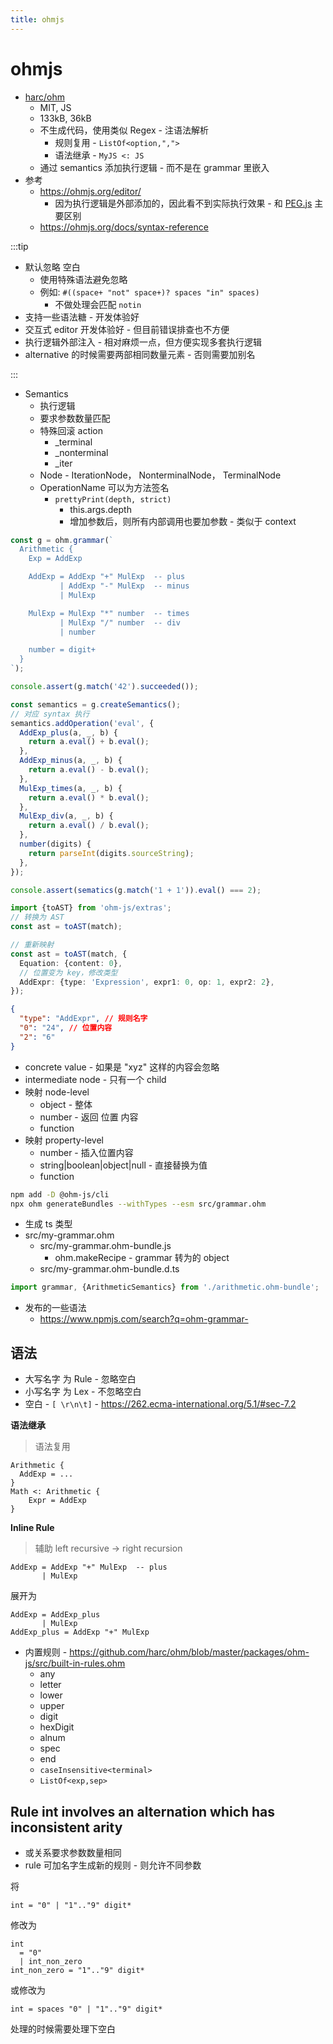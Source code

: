 ```yaml
---
title: ohmjs
---
```


# ohmjs

- [harc/ohm](https://github.com/harc/ohm)
  - MIT, JS
  - 133kB, 36kB
  - 不生成代码，使用类似 Regex - 注语法解析
    - 规则复用 - `ListOf<option,",">`
    - 语法继承 - `MyJS <: JS`
  - 通过 semantics 添加执行逻辑 - 而不是在 grammar 里嵌入
- 参考
  - https://ohmjs.org/editor/
    - 因为执行逻辑是外部添加的，因此看不到实际执行效果 - 和 [PEG.js](./peggy.md) 主要区别
  - https://ohmjs.org/docs/syntax-reference

:::tip

- 默认忽略 空白
  - 使用特殊语法避免忽略
  - 例如: `#((space+ "not" space+)? spaces "in" spaces)`
    - 不做处理会匹配 `notin`
- 支持一些语法糖 - 开发体验好
- 交互式 editor 开发体验好 - 但目前错误排查也不方便
- 执行逻辑外部注入 - 相对麻烦一点，但方便实现多套执行逻辑
- alternative 的时候需要两部相同数量元素 - 否则需要加别名

:::

- Semantics
  - 执行逻辑
  - 要求参数数量匹配
  - 特殊回滚 action
    - \_terminal
    - \_nonterminal
    - \_iter
  - Node - IterationNode， NonterminalNode， TerminalNode
  - OperationName 可以为方法签名
    - `prettyPrint(depth, strict)`
      - this.args.depth
      - 增加参数后，则所有内部调用也要加参数 - 类似于 context

```js
const g = ohm.grammar(`
  Arithmetic {
    Exp = AddExp

    AddExp = AddExp "+" MulExp  -- plus
           | AddExp "-" MulExp  -- minus
           | MulExp

    MulExp = MulExp "*" number  -- times
           | MulExp "/" number  -- div
           | number

    number = digit+
  }
`);

console.assert(g.match('42').succeeded());

const semantics = g.createSemantics();
// 对应 syntax 执行
semantics.addOperation('eval', {
  AddExp_plus(a, _, b) {
    return a.eval() + b.eval();
  },
  AddExp_minus(a, _, b) {
    return a.eval() - b.eval();
  },
  MulExp_times(a, _, b) {
    return a.eval() * b.eval();
  },
  MulExp_div(a, _, b) {
    return a.eval() / b.eval();
  },
  number(digits) {
    return parseInt(digits.sourceString);
  },
});

console.assert(sematics(g.match('1 + 1')).eval() === 2);
```

```ts title="toAST"
import {toAST} from 'ohm-js/extras';
// 转换为 AST
const ast = toAST(match);

// 重新映射
const ast = toAST(match, {
  Equation: {content: 0},
  // 位置变为 key，修改类型
  AddExpr: {type: 'Expression', expr1: 0, op: 1, expr2: 2},
});
```

```json
{
  "type": "AddExpr", // 规则名字
  "0": "24", // 位置内容
  "2": "6"
}
```

- concrete value - 如果是 "xyz" 这样的内容会忽略
- intermediate node - 只有一个 child
- 映射 node-level
  - object - 整体
  - number - 返回 位置 内容
  - function
- 映射 property-level
  - number - 插入位置内容
  - string|boolean|object|null - 直接替换为值
  - function

```bash
npm add -D @ohm-js/cli
npx ohm generateBundles --withTypes --esm src/grammar.ohm
```

- 生成 ts 类型
- src/my-grammar.ohm
  - src/my-grammar.ohm-bundle.js
    - ohm.makeRecipe - grammar 转为的 object
  - src/my-grammar.ohm-bundle.d.ts

```ts
import grammar, {ArithmeticSemantics} from './arithmetic.ohm-bundle';
```

- 发布的一些语法
  - https://www.npmjs.com/search?q=ohm-grammar-

## 语法

- 大写名字 为 Rule - 忽略空白
- 小写名字 为 Lex - 不忽略空白
- 空白 - `[ \r\n\t]` - https://262.ecma-international.org/5.1/#sec-7.2

**语法继承**

> 语法复用

```
Arithmetic {
  AddExp = ...
}
Math <: Arithmetic {
	Expr = AddExp
}
```

**Inline Rule**

> 辅助 left recursive -> right recursion

```
AddExp = AddExp "+" MulExp  -- plus
       | MulExp
```

展开为

```
AddExp = AddExp_plus
       | MulExp
AddExp_plus = AddExp "+" MulExp
```

- 内置规则 - https://github.com/harc/ohm/blob/master/packages/ohm-js/src/built-in-rules.ohm
  - any
  - letter
  - lower
  - upper
  - digit
  - hexDigit
  - alnum
  - spec
  - end
  - `caseInsensitive<terminal>`
  - `ListOf<exp,sep>`

## Rule int involves an alternation which has inconsistent arity

- 或关系要求参数数量相同
- rule 可加名字生成新的规则 - 则允许不同参数

将

```
int = "0" | "1".."9" digit*
```

修改为

```
int
  = "0"
  | int_non_zero
int_non_zero = "1".."9" digit*
```

或修改为

```
int = spaces "0" | "1".."9" digit*
```

处理的时候需要处理下空白
